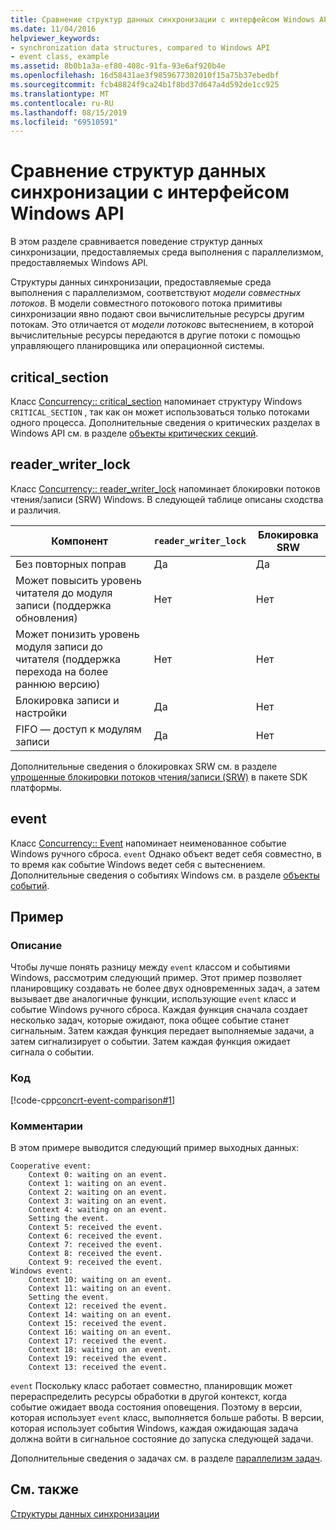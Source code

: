 ```yaml
---
title: Сравнение структур данных синхронизации с интерфейсом Windows API
ms.date: 11/04/2016
helpviewer_keywords:
- synchronization data structures, compared to Windows API
- event class, example
ms.assetid: 8b0b1a3a-ef80-408c-91fa-93e6af920b4e
ms.openlocfilehash: 16d58431ae3f9859677302010f15a75b37ebedbf
ms.sourcegitcommit: fcb48824f9ca24b1f8bd37d647a4d592de1cc925
ms.translationtype: MT
ms.contentlocale: ru-RU
ms.lasthandoff: 08/15/2019
ms.locfileid: "69510591"
---
```

# <a name="comparing-synchronization-data-structures-to-the-windows-api"></a>Сравнение структур данных синхронизации с интерфейсом Windows API

В этом разделе сравнивается поведение структур данных синхронизации, предоставляемых среда выполнения с параллелизмом, предоставляемых Windows API.

Структуры данных синхронизации, предоставляемые среда выполнения с параллелизмом, соответствуют *модели совместных потоков*. В модели совместного потокового потока примитивы синхронизации явно подают свои вычислительные ресурсы другим потокам. Это отличается от *модели потоков*с вытеснением, в которой вычислительные ресурсы передаются в другие потоки с помощью управляющего планировщика или операционной системы.

## <a name="critical_section"></a>critical_section

Класс [Concurrency:: critical_section](../../parallel/concrt/reference/critical-section-class.md) напоминает структуру Windows `CRITICAL_SECTION` , так как он может использоваться только потоками одного процесса. Дополнительные сведения о критических разделах в Windows API см. в разделе [объекты критических секций](/windows/win32/Sync/critical-section-objects).

## <a name="reader_writer_lock"></a>reader_writer_lock

Класс [Concurrency:: reader_writer_lock](../../parallel/concrt/reference/reader-writer-lock-class.md) напоминает блокировки потоков чтения/записи (SRW) Windows. В следующей таблице описаны сходства и различия.

|Компонент|`reader_writer_lock`|Блокировка SRW|
|-------------|--------------------------|--------------|
|Без повторных поправ|Да|Да|
|Может повысить уровень читателя до модуля записи (поддержка обновления)|Нет|Нет|
|Может понизить уровень модуля записи до читателя (поддержка перехода на более раннюю версию)|Нет|Нет|
|Блокировка записи и настройки|Да|Нет|
|FIFO — доступ к модулям записи|Да|Нет|

Дополнительные сведения о блокировках SRW см. в разделе [упрощенные блокировки потоков чтения/записи (SRW)](/windows/win32/sync/slim-reader-writer--srw--locks) в пакете SDK платформы.

## <a name="event"></a>event

Класс [Concurrency:: Event](../../parallel/concrt/reference/event-class.md) напоминает неименованное событие Windows ручного сброса. `event` Однако объект ведет себя совместно, в то время как событие Windows ведет себя с вытеснением. Дополнительные сведения о событиях Windows см. в разделе [объекты событий](/windows/win32/Sync/event-objects).

## <a name="example"></a>Пример

### <a name="description"></a>Описание

Чтобы лучше понять разницу между `event` классом и событиями Windows, рассмотрим следующий пример. Этот пример позволяет планировщику создавать не более двух одновременных задач, а затем вызывает две аналогичные функции, использующие `event` класс и событие Windows ручного сброса. Каждая функция сначала создает несколько задач, которые ожидают, пока общее событие станет сигнальным. Затем каждая функция передает выполняемые задачи, а затем сигнализирует о событии. Затем каждая функция ожидает сигнала о событии.

### <a name="code"></a>Код

[!code-cpp[concrt-event-comparison#1](../../parallel/concrt/codesnippet/cpp/comparing-synchronization-data-structures-to-the-windows-api_1.cpp)]

### <a name="comments"></a>Комментарии

В этом примере выводится следующий пример выходных данных:

```Output
Cooperative event:
    Context 0: waiting on an event.
    Context 1: waiting on an event.
    Context 2: waiting on an event.
    Context 3: waiting on an event.
    Context 4: waiting on an event.
    Setting the event.
    Context 5: received the event.
    Context 6: received the event.
    Context 7: received the event.
    Context 8: received the event.
    Context 9: received the event.
Windows event:
    Context 10: waiting on an event.
    Context 11: waiting on an event.
    Setting the event.
    Context 12: received the event.
    Context 14: waiting on an event.
    Context 15: received the event.
    Context 16: waiting on an event.
    Context 17: received the event.
    Context 18: waiting on an event.
    Context 19: received the event.
    Context 13: received the event.
```

`event` Поскольку класс работает совместно, планировщик может перераспределить ресурсы обработки в другой контекст, когда событие ожидает ввода состояния оповещения. Поэтому в версии, которая использует `event` класс, выполняется больше работы. В версии, которая использует события Windows, каждая ожидающая задача должна войти в сигнальное состояние до запуска следующей задачи.

Дополнительные сведения о задачах см. в разделе [параллелизм задач](../../parallel/concrt/task-parallelism-concurrency-runtime.md).

## <a name="see-also"></a>См. также

[Структуры данных синхронизации](../../parallel/concrt/synchronization-data-structures.md)
